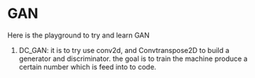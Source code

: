 # GAN
Here is the playground to try and learn GAN

1. DC_GAN: it is to try use conv2d, and Convtranspose2D to build a generator and discriminator. the goal is to train the machine produce a certain number which is feed into to code.
